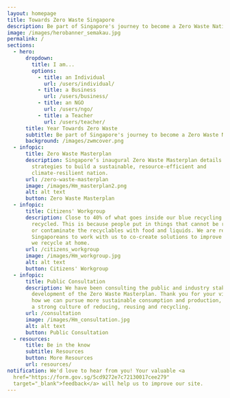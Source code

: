 ```yaml
---
layout: homepage
title: Towards Zero Waste Singapore
description: Be part of Singapore's journey to become a Zero Waste Nation
image: /images/herobanner_semakau.jpg
permalink: /
sections:
  - hero:
      dropdown:
        title: I am...
        options:
          - title: an Individual
            url: /users/individual/
          - title: a Business
            url: /users/business/
          - title: an NGO
            url: /users/ngo/
          - title: a Teacher
            url: /users/teacher/
      title: Year Towards Zero Waste
      subtitle: Be part of Singapore's journey to become a Zero Waste Nation
      background: /images/zwmcover.png
  - infopic:
      title: Zero Waste Masterplan
      description: Singapore’s inaugural Zero Waste Masterplan details our key
        strategies to build a sustainable, resource-efficient and
        climate-resilient nation.
      url: /zero-waste-masterplan
      image: /images/Hm_masterplan2.png
      alt: alt text
      button: Zero Waste Masterplan
  - infopic:
      title: Citizens' Workgroup
      description: Close to 40% of what goes inside our blue recycling bins cannot be
        recycled. This is because people put in things that cannot be recycled
        or contaminate the recyclables with food and liquids. We are recruiting
        Singaporeans to work with us to co-create solutions to improve the way
        we recycle at home.
      url: /citizens_workgroup
      image: /images/Hm_workgroup.jpg
      alt: alt text
      button: Citizens' Workgroup
  - infopic:
      title: Public Consultation
      description: We have been consulting the public and industry stakeholders on the
        development of the Zero Waste Masterplan. Thank you for your views on
        how we can pursue more sustainable consumption and production, and build
        a strong culture of reducing, reusing and recycling.
      url: /consultation
      image: /images/Hm_consultation.jpg
      alt: alt text
      button: Public Consultation
  - resources:
      title: Be in the know
      subtitle: Resources
      button: More Resources
      url: resources/
notification: We'd love to hear from you! Your valuable <a
  href="https://form.gov.sg/5cd9272e7c72130017cee279"
  target="_blank">feedback</a> will help us to improve our site.
---
```

